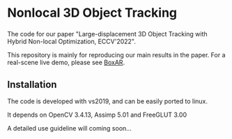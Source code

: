 # Nonlocal 3D Object Tracking

### 
The code for our paper "Large-displacement 3D Object Tracking with Hybrid Non-local Optimization, ECCV'2022".

This repository is mainly for reproducing our main results in the paper. For a real-scene live demo, please see [BoxAR](https://github.com/cvbubbles/BoxAR).

## Installation

The code is developed with vs2019, and can be easily ported to linux.

It depends on OpenCV 3.4.13, Assimp 5.01 and FreeGLUT 3.00

A detailed use guideline will coming soon...


